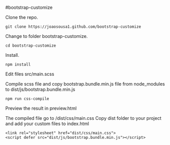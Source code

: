 #bootstrap-customize

Clone the repo.
```
git clone https://joaosousa1.github.com/bootstrap-customize
```

Change to folder bootstrap-customize.
```
cd bootstrap-customize
```

Install.

```
npm install
```

Edit files src/main.scss

Compile scss file and copy bootstrap.bundle.min.js file from node_modules to dist/js/bootstrap.bundle.min.js

```
npm run css-compile
```

Preview the result in preview.html

The compiled file go to /dist/css/main.css
Copy dist folder to your project and add your custom files to index.html 

```
<link rel="stylesheet" href="dist/css/main.css">
<script defer src="dist/js/bootstrap.bundle.min.js"></script>
```


